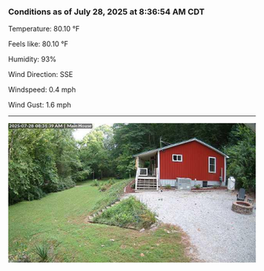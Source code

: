 ### Conditions as of July 28, 2025 at 8:36:54 AM CDT 

Temperature: 80.10 &deg;F

Feels like: 80.10 &deg;F

Humidity: 93%

Wind Direction: SSE

Windspeed: 0.4 mph

Wind Gust: 1.6 mph

---

<img src="./images/latest.jpeg"/>

